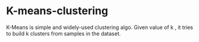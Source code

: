 # K-means-clustering
K-Means is simple and widely-used clustering algo. Given value of k , it tries to build k clusters from samples in the dataset.
